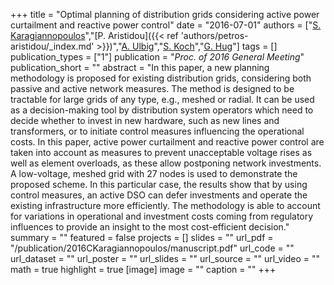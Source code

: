 +++
title = "Optimal planning of distribution grids considering active power curtailment and reactive power control"
date = "2016-07-01"
authors = ["[S. Karagiannopoulos](https://scholar.google.com/citations?user=Tcam1KYAAAAJ)","[P. Aristidou]({{< ref 'authors/petros-aristidou/_index.md' >}})","[A. Ulbig](https://scholar.google.ch/citations?user=I1eJUa0AAAAJ)","[S. Koch](https://scholar.google.ch/citations?user=RllLoicAAAAJ)","[G. Hug](https://scholar.google.com/citations?hl=en&user=dBT_MOAAAAAJ)"]
tags = []
publication_types = ["1"]
publication = "_Proc. of 2016 General Meeting_"
publication_short = ""
abstract = "In this paper, a new planning methodology is proposed for existing distribution grids, considering both passive and active network measures. The method is designed to be tractable for large grids of any type, e.g., meshed or radial. It can be used as a decision-making tool by distribution system operators which need to decide whether to invest in new hardware, such as new lines and transformers, or to initiate control measures influencing the operational costs. In this paper, active power curtailment and reactive power control are taken into account as measures to prevent unacceptable voltage rises as well as element overloads, as these allow postponing network investments. A low-voltage, meshed grid with 27 nodes is used to demonstrate the proposed scheme. In this particular case, the results show that by using control measures, an active DSO can defer investments and operate the existing infrastructure more efficiently. The methodology is able to account for variations in operational and investment costs coming from regulatory influences to provide an insight to the most cost-efficient decision."
summary = ""
featured = false
projects = []
slides = ""
url_pdf = "/publication/2016CKaragiannopoulos/manuscript.pdf"
url_code = ""
url_dataset = ""
url_poster = ""
url_slides = ""
url_source = ""
url_video = ""
math = true
highlight = true
[image]
image = ""
caption = ""
+++

